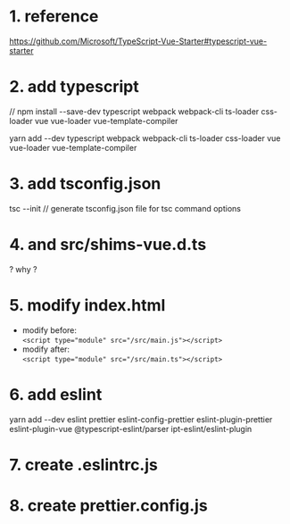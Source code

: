 # 1. reference
https://github.com/Microsoft/TypeScript-Vue-Starter#typescript-vue-starter

# 2. add typescript
// npm install --save-dev typescript webpack webpack-cli ts-loader css-loader vue vue-loader vue-template-compiler

yarn add --dev typescript webpack webpack-cli ts-loader css-loader vue vue-loader vue-template-compiler


# 3. add tsconfig.json
tsc --init
// generate tsconfig.json file for tsc command options

# 4. and src/shims-vue.d.ts
? why ?

# 5. modify index.html
* modify before:  
`<script type="module" src="/src/main.js"></script>`  
* modify after:  
`<script type="module" src="/src/main.ts"></script>`  

# 6. add eslint
yarn add --dev eslint prettier eslint-config-prettier eslint-plugin-prettier eslint-plugin-vue @typescript-eslint/parser ipt-eslint/eslint-plugin

# 7. create .eslintrc.js

# 8. create prettier.config.js
